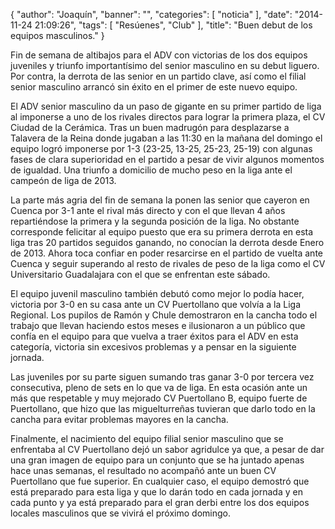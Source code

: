 {
  "author": "Joaquín", 
  "banner": "", 
  "categories": [
    "noticia"
  ], 
  "date": "2014-11-24 21:09:26", 
  "tags": [
    "Resúenes", 
    "Club"
  ], 
  "title": "Buen debut de los equipos masculinos."
}

Fin de semana de altibajos para el ADV con victorias de los dos equipos juveniles y triunfo importantísimo del senior masculino en su debut liguero. Por contra, la derrota de las senior en un partido clave, así como el filial senior masculino arrancó sin éxito en el primer de este nuevo equipo.

El ADV senior masculino da un paso de gigante en su primer partido de liga al imponerse a uno de los rivales directos para lograr la primera plaza, el CV Ciudad de la Cerámica. Tras un buen madrugón para desplazarse a Talavera de la Reina donde jugaban a las 11:30 en la mañana del domingo el equipo logró imponerse por 1-3 (23-25, 13-25, 25-23, 25-19) con algunas fases de clara superioridad en el partido a pesar de vivir algunos momentos de igualdad. Una triunfo a domicilio de mucho peso en la liga ante el campeón de liga de 2013.

La parte más agria del fin de semana la ponen las senior que cayeron en Cuenca por 3-1 ante el rival más directo y con el que llevan 4 años repartiéndose la primera y la segunda posición de la liga. No obstante corresponde felicitar al equipo puesto que era su primera derrota en esta liga tras 20 partidos seguidos ganando, no conocían la derrota desde Enero de 2013. Ahora toca confiar en poder resarcirse en el partido de vuelta ante Cuenca y seguir superando al resto de rivales de peso de la liga como el CV Universitario Guadalajara con el que se enfrentan este sábado.

El equipo juvenil masculino también debutó como mejor lo podía hacer, victoria por 3-0 en su casa ante un CV Puertollano que volvía a la Liga Regional. Los pupilos de Ramón y Chule demostraron en la cancha todo el trabajo que llevan haciendo estos meses e ilusionaron a un público que confía en el equipo para que vuelva a traer éxitos para el ADV en esta categoría, victoria sin excesivos problemas y a pensar en la siguiente jornada.

Las juveniles por su parte siguen sumando tras ganar 3-0 por tercera vez consecutiva, pleno de sets en lo que va de liga. En esta ocasión ante un más que respetable y muy mejorado CV Puertollano B, equipo fuerte de Puertollano, que hizo que las miguelturreñas tuvieran que darlo todo en la cancha para evitar problemas mayores en la cancha. 

Finalmente, el nacimiento del equipo filial senior masculino que se enfrentaba al CV Puertollano dejó un sabor agridulce ya que, a pesar de dar una gran imagen de equipo para un conjunto que se ha juntado apenas hace unas semanas, el resultado no acompañó ante un buen CV Puertollano que fue superior. En cualquier caso, el equipo demostró que está preparado para esta liga y que lo darán todo en cada jornada y en cada punto y ya está preparado para el gran derbi entre los dos equipos locales masculinos que se vivirá el próximo domingo.



